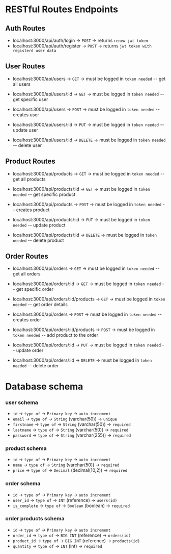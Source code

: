 # RESTful Routes Endpoints 

## Auth Routes
- localhost:3000/api/auth/login -> `POST` -> returns `renew jwt token`
- localhost:3000/api/auth/register -> `POST`  -> returns `jwt token with registerd user data`

## User Routes
- localhost:3000/api/users -> `GET` -> must be logged in `token needed` -- get all users
- localhost:3000/api/users/:id -> `GET` -> must be logged in `token needed` -- get specific user
  
- localhost:3000/api/users -> `POST` -> must be logged in `token needed` -- creates user
- localhost:3000/api/users/:id -> `PUT` -> must be logged in `token needed` -- update user
- localhost:3000/api/users/:id -> `DELETE` -> must be logged in `token needed` -- delete user

## Product Routes
- localhost:3000/api/products -> `GET` -> must be logged in `token needed` -- get all products
- localhost:3000/api/products/:id -> `GET` -> must be logged in `token needed` -- get specific product
  
- localhost:3000/api/products -> `POST` -> must be logged in `token needed` -- creates product
- localhost:3000/api/products/:id -> `PUT` -> must be logged in `token needed` -- update product
- localhost:3000/api/products/:id -> `DELETE` -> must be logged in `token needed` -- delete product

## Order Routes
- localhost:3000/api/orders -> `GET` -> must be logged in `token needed` -- get all orders
- localhost:3000/api/orders/:id -> `GET` -> must be logged in `token needed` -- get specific order
- localhost:3000/api/orders/:id/products -> `GET` -> must be logged in `token needed` -- get order details
  
- localhost:3000/api/orders -> `POST` -> must be logged in `token needed` -- creates order
- localhost:3000/api/orders/:id/products -> `POST` -> must be logged in `token needed` -- add product to the order
- localhost:3000/api/orders/:id -> `PUT` -> must be logged in `token needed` -- update order
- localhost:3000/api/orders/:id -> `DELETE` -> must be logged in `token needed` -- delete order

# Database schema 

### user schema
- `id` -> `type of` -> `Primary key` -> `auto increment`
- `email` -> `type of` -> `String` (varchar(50)) -> `unique`
- `firstname` -> `type of` -> `String` (varchar(50)) -> `required`
- `lastname` -> `type of` -> `String` (varchar(50)) -> `required`
- `password` -> `type of` -> `String` (varchar(255)) -> `required`

### product schema
- `id` -> `type of` -> `Primary key` -> `auto increment`
- `name` -> `type of` -> `String` (varchar(50)) -> `required`
- `price` -> `type of` -> `Decimal` (decimal(10,2)) -> `required`

### order schema
- `id` -> `type of` -> `Primary key` -> `auto increment`
- `user_id` -> `type of` -> `INT` (reference) -> `users(id)`
- `is_complete` -> `type of` -> `Boolean` (boolean) -> `required`

### order products schema
- `id` -> `type of` -> `Primary key` -> `auto increment`
- `order_id` -> `type of` -> `BIG INT` (reference) -> `orders(id)`
- `product_id` -> `type of` -> `BIG INT` (reference) -> `products(id)`
- `quantity` -> `type of` -> `INT` (int) -> `required`